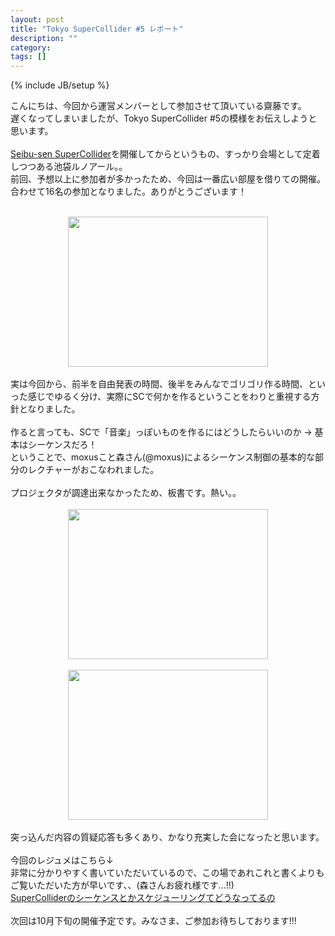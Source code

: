 ```yaml
---
layout: post
title: "Tokyo SuperCollider #5 レポート"
description: ""
category: 
tags: []
---
```

{% include JB/setup %}

こんにちは、今回から運営メンバーとして参加させて頂いている齋藤です。<br />遅くなってしまいましたが、Tokyo SuperCollider #5の模様をお伝えしようと思います。<br /><br /><a href="http://atnd.org/events/18805">Seibu-sen SuperCollider</a>を開催してからというもの、すっかり会場として定着しつつある池袋ルノアール。。<br />前回、予想以上に参加者が多かったため、今回は一番広い部屋を借りての開催。<br />合わせて16名の参加となりました。ありがとうございます！<br /><br /><div class="separator" style="clear: both; text-align: center;"><a href="http://4.bp.blogspot.com/-U1mU5PFuQug/To3i3C5m-JI/AAAAAAAAAEI/b6TTbRCr3TU/s1600/R0011617+copy.JPG" imageanchor="1" style="margin-left: 1em; margin-right: 1em;"><img border="0" height="240" src="http://4.bp.blogspot.com/-U1mU5PFuQug/To3i3C5m-JI/AAAAAAAAAEI/b6TTbRCr3TU/s320/R0011617+copy.JPG" width="320" /></a></div><br />実は今回から、前半を自由発表の時間、後半をみんなでゴリゴリ作る時間、といった感じでゆるく分け、実際にSCで何かを作るということをわりと重視する方針となりました。<br /><br />作ると言っても、SCで「音楽」っぽいものを作るにはどうしたらいいのか -&gt; 基本はシーケンスだろ！<br />ということで、moxusこと森さん(@moxus)によるシーケンス制御の基本的な部分のレクチャーがおこなわれました。<br /><br />プロジェクタが調達出来なかったため、板書です。熱い。。<br /><br /><div class="separator" style="clear: both; text-align: center;"><a href="http://1.bp.blogspot.com/-B8NSPu3ADLg/To3jBPwhx9I/AAAAAAAAAEQ/V75NNvxAyj4/s1600/R0011625.JPG" imageanchor="1" style="margin-left: 1em; margin-right: 1em;"><img border="0" height="240" src="http://1.bp.blogspot.com/-B8NSPu3ADLg/To3jBPwhx9I/AAAAAAAAAEQ/V75NNvxAyj4/s320/R0011625.JPG" width="320" /></a></div><div class="separator" style="clear: both; text-align: center;"><br /></div><div class="separator" style="clear: both; text-align: center;"><a href="http://4.bp.blogspot.com/-xFJIfahQHSQ/To3jFlSenmI/AAAAAAAAAEU/FuBHkjst4WY/s1600/R0011627.JPG" imageanchor="1" style="margin-left: 1em; margin-right: 1em;"><img border="0" height="240" src="http://4.bp.blogspot.com/-xFJIfahQHSQ/To3jFlSenmI/AAAAAAAAAEU/FuBHkjst4WY/s320/R0011627.JPG" width="320" /></a></div><div class="separator" style="clear: both; text-align: center;"><br /></div>突っ込んだ内容の質疑応答も多くあり、かなり充実した会になったと思います。<br /><br />今回のレジュメはこちら↓<br />非常に分かりやすく書いていただいているので、この場であれこれと書くよりもご覧いただいた方が早いです、、(森さんお疲れ様です...!!)<br /><a href="https://docs.google.com/document/d/1xZ29RxjP4QpyfVaGsi8JQoVYgZ7innJNXCO98-ARYl0/edit?hl=en_US&amp;pli=1">SuperColliderのシーケンスとかスケジューリングてどうなってるの</a><br /><br />次回は10月下旬の開催予定です。みなさま、ご参加お待ちしております!!!

